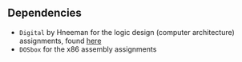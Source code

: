 ## Dependencies
 - `Digital` by Hneeman for the logic design (computer architecture) assignments, found [here](https://github.com/hneemann/Digital)
 - `DOSbox` for the x86 assembly assignments

